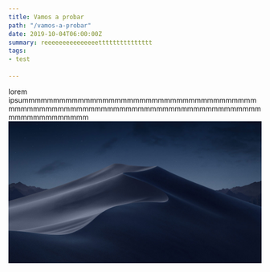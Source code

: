 ```yaml
---
title: Vamos a probar
path: "/vamos-a-probar"
date: 2019-10-04T06:00:00Z
summary: reeeeeeeeeeeeeeettttttttttttttt
tags:
- test

---
```

lorem ipsummmmmmmmmmmmmmmmmmmmmmmmmmmmmmmmmmmmmmmmmmmmmmmmmmmmmmmmmmmmmmmmmmmmmmmmmmmmmmmmmmmmmmmmmmmm![](/blog/images/mojave-night.jpg)